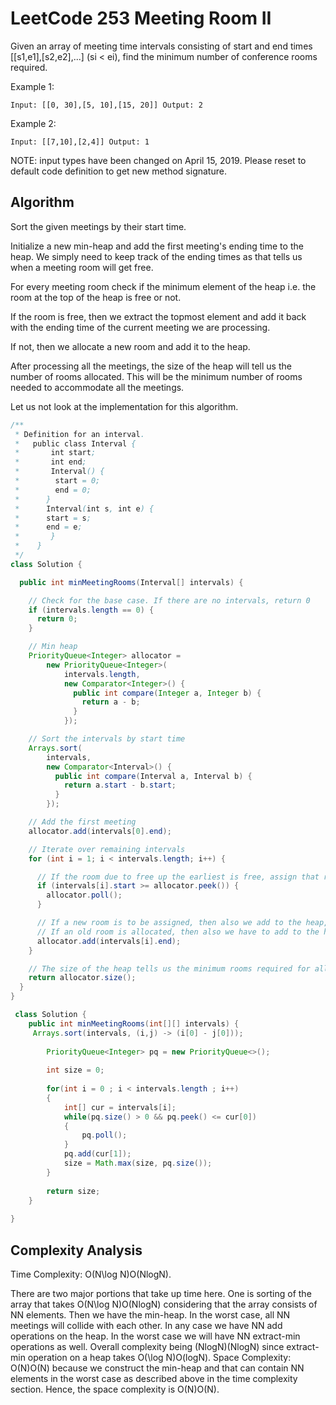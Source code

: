 # LeetCode 253 Meeting Room II
Given an array of meeting time intervals consisting of start and end times [[s1,e1],[s2,e2],...] (si < ei), find the minimum number of conference rooms required.

Example 1:

`Input: [[0, 30],[5, 10],[15, 20]]
Output: 2`

Example 2:

`Input: [[7,10],[2,4]]
Output: 1`

NOTE: input types have been changed on April 15, 2019. Please reset to default code definition to get new method signature.

## Algorithm

Sort the given meetings by their start time.

Initialize a new min-heap and add the first meeting's ending time to the heap. 
We simply need to keep track of the ending times as that tells us when a meeting room will get free.

For every meeting room check if the minimum element of the heap i.e. the room at the top of the heap is free or not.

If the room is free, then we extract the topmost element and add it back with the ending time of the current meeting we are processing.

If not, then we allocate a new room and add it to the heap.

After processing all the meetings, the size of the heap will tell us the number of rooms allocated. 
This will be the minimum number of rooms needed to accommodate all the meetings.

Let us not look at the implementation for this algorithm.

```java
/**
 * Definition for an interval. 
 *   public class Interval { 
 *       int start; 
 *       int end; 
 *       Interval() { 
 *        start = 0;
 *        end = 0; 
 *      }   
 *      Interval(int s, int e) { 
 *      start = s; 
 *      end = e; 
 *       } 
 *    }
 */
class Solution {

  public int minMeetingRooms(Interval[] intervals) {

    // Check for the base case. If there are no intervals, return 0
    if (intervals.length == 0) {
      return 0;
    }

    // Min heap
    PriorityQueue<Integer> allocator =
        new PriorityQueue<Integer>(
            intervals.length,
            new Comparator<Integer>() {
              public int compare(Integer a, Integer b) {
                return a - b;
              }
            });

    // Sort the intervals by start time
    Arrays.sort(
        intervals,
        new Comparator<Interval>() {
          public int compare(Interval a, Interval b) {
            return a.start - b.start;
          }
        });

    // Add the first meeting
    allocator.add(intervals[0].end);

    // Iterate over remaining intervals
    for (int i = 1; i < intervals.length; i++) {

      // If the room due to free up the earliest is free, assign that room to this meeting.
      if (intervals[i].start >= allocator.peek()) {
        allocator.poll();
      }

      // If a new room is to be assigned, then also we add to the heap,
      // If an old room is allocated, then also we have to add to the heap with updated end time.
      allocator.add(intervals[i].end);
    }

    // The size of the heap tells us the minimum rooms required for all the meetings.
    return allocator.size();
  }
}
```

```java
 class Solution {
    public int minMeetingRooms(int[][] intervals) {
     Arrays.sort(intervals, (i,j) -> (i[0] - j[0]));
        
        PriorityQueue<Integer> pq = new PriorityQueue<>();
        
        int size = 0;
        
        for(int i = 0 ; i < intervals.length ; i++)
        {
            int[] cur = intervals[i];
            while(pq.size() > 0 && pq.peek() <= cur[0])
            {
                pq.poll();
            }
            pq.add(cur[1]);
            size = Math.max(size, pq.size());
        }
        
        return size;
    }
    
}
```
## Complexity Analysis

Time Complexity: O(N\log N)O(NlogN).

There are two major portions that take up time here. One is sorting of the array that takes O(N\log N)O(NlogN) considering that the array consists of NN elements.
Then we have the min-heap. In the worst case, all NN meetings will collide with each other. In any case we have NN add operations on the heap. In the worst case we will have NN extract-min operations as well. Overall complexity being (NlogN)(NlogN) since extract-min operation on a heap takes O(\log N)O(logN).
Space Complexity: O(N)O(N) because we construct the min-heap and that can contain NN elements in the worst case as described above in the time complexity section. Hence, the space complexity is O(N)O(N).




